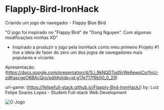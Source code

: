 # Flapply-Bird-IronHack
Criando um jogo de navegador - Flappy Blue Bird

"O jogo foi inspirado no "Flappy Bird" de "Dong Nguyen". Com algumas modificações minhas XD"

- Inspirado a produzir o jogo pela IronHack como meu primeiro Projeto #1 tive a ideia de fazer do zero um dos jogos de navegadores mais populares e viciante.

Apresentação: (https://docs.google.com/presentation/d/1Ll_9kNQDTod5rWe6ewpCsrfjvU-zdKascgeO6BAcQro/edit#slide=id.g17e717f9b00_0_29)

url-game: (https://felipefull-stack.github.io/Flapply-Bird-IronHack/)
by: Luiz Felipe Soares Lopes - Student Full-stack Web Development


![O Jogo](https://user-images.githubusercontent.com/106980470/199857413-c67d9797-6c96-4af1-9770-92b7fa24d30f.png)
